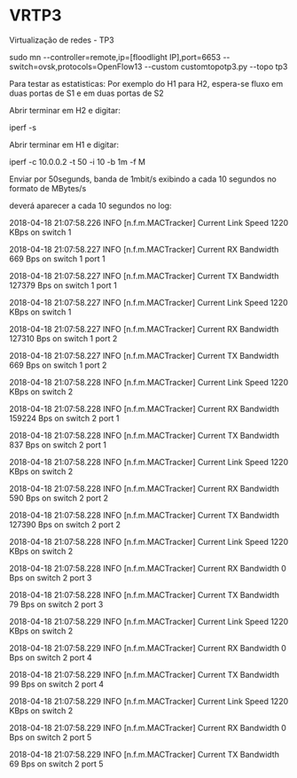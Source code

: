 # VRTP3
Virtualização de redes - TP3


sudo mn --controller=remote,ip=[floodlight IP],port=6653 --switch=ovsk,protocols=OpenFlow13 --custom customtopotp3.py --topo tp3

Para testar as estatisticas:
Por exemplo do H1 para H2, espera-se fluxo em duas portas de S1 e em duas portas de S2

Abrir terminar em H2 e digitar:

iperf -s

Abrir terminar em H1 e digitar:

iperf -c 10.0.0.2 -t 50 -i 10 -b 1m -f M

Enviar por 50segunds, banda de 1mbit/s exibindo a cada 10 segundos no formato de MBytes/s

deverá aparecer a cada 10 segundos no log:

2018-04-18 21:07:58.226 INFO  [n.f.m.MACTracker] Current Link Speed 1220 KBps on switch 1

2018-04-18 21:07:58.227 INFO  [n.f.m.MACTracker] Current RX Bandwidth 669 Bps on switch 1 port 1

2018-04-18 21:07:58.227 INFO  [n.f.m.MACTracker] Current TX Bandwidth 127379 Bps on switch 1 port 1

2018-04-18 21:07:58.227 INFO  [n.f.m.MACTracker] Current Link Speed 1220 KBps on switch 1

2018-04-18 21:07:58.227 INFO  [n.f.m.MACTracker] Current RX Bandwidth 127310 Bps on switch 1 port 2

2018-04-18 21:07:58.227 INFO  [n.f.m.MACTracker] Current TX Bandwidth 669 Bps on switch 1 port 2

2018-04-18 21:07:58.228 INFO  [n.f.m.MACTracker] Current Link Speed 1220 KBps on switch 2

2018-04-18 21:07:58.228 INFO  [n.f.m.MACTracker] Current RX Bandwidth 159224 Bps on switch 2 port 1

2018-04-18 21:07:58.228 INFO  [n.f.m.MACTracker] Current TX Bandwidth 837 Bps on switch 2 port 1

2018-04-18 21:07:58.228 INFO  [n.f.m.MACTracker] Current Link Speed 1220 KBps on switch 2

2018-04-18 21:07:58.228 INFO  [n.f.m.MACTracker] Current RX Bandwidth 590 Bps on switch 2 port 2

2018-04-18 21:07:58.228 INFO  [n.f.m.MACTracker] Current TX Bandwidth 127390 Bps on switch 2 port 2

2018-04-18 21:07:58.228 INFO  [n.f.m.MACTracker] Current Link Speed 1220 KBps on switch 2

2018-04-18 21:07:58.228 INFO  [n.f.m.MACTracker] Current RX Bandwidth 0 Bps on switch 2 port 3

2018-04-18 21:07:58.228 INFO  [n.f.m.MACTracker] Current TX Bandwidth 79 Bps on switch 2 port 3

2018-04-18 21:07:58.229 INFO  [n.f.m.MACTracker] Current Link Speed 1220 KBps on switch 2

2018-04-18 21:07:58.229 INFO  [n.f.m.MACTracker] Current RX Bandwidth 0 Bps on switch 2 port 4

2018-04-18 21:07:58.229 INFO  [n.f.m.MACTracker] Current TX Bandwidth 99 Bps on switch 2 port 4

2018-04-18 21:07:58.229 INFO  [n.f.m.MACTracker] Current Link Speed 1220 KBps on switch 2

2018-04-18 21:07:58.229 INFO  [n.f.m.MACTracker] Current RX Bandwidth 0 Bps on switch 2 port 5

2018-04-18 21:07:58.229 INFO  [n.f.m.MACTracker] Current TX Bandwidth 69 Bps on switch 2 port 5
